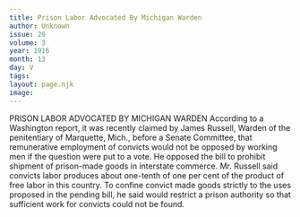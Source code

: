 ```yaml
---
title: Prison Labor Advocated By Michigan Warden
author: Unknown
issue: 29
volume: 3
year: 1916
month: 13
day: V
tags:
layout: page.njk
image:
---
```

PRISON LABOR ADVOCATED BY MICHIGAN WARDEN       According to a Washington report, it was recently claimed by James Russell, Warden of the penitentiary of Marquette, Mich., before a Senate Committee, that remunerative employment of convicts would not be opposed by working men if the question were put to a vote.       He opposed the bill to prohibit shipment of prison-made goods in interstate commerce.       Mr. Russell said convicts labor produces about one-tenth of one per cent of the product of free labor in this country. To confine convict made goods strictly to the uses proposed in the pending bill, he said would restrict a prison authority so that sufficient work for convicts could not be found. 




